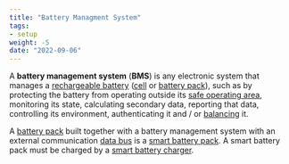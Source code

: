 ```yaml
---
title: "Battery Managment System"
tags:
- setup
weight: -5
date: "2022-09-06"
---
```


A **battery management system** (**BMS**) is any electronic system that manages a [rechargeable battery](https://en.wikipedia.org/wiki/Rechargeable_battery "Rechargeable battery") ([cell](https://en.wikipedia.org/wiki/Electrochemical_cell "Electrochemical cell") or [battery pack](https://en.wikipedia.org/wiki/Battery_pack "Battery pack")), such as by protecting the battery from operating outside its [safe operating area](https://en.wikipedia.org/wiki/Safe_operating_area), monitoring its state, calculating secondary data, reporting that data, controlling its environment, authenticating it and / or [balancing](https://en.wikipedia.org/wiki/Battery_balancing "Battery balancing") it.

A [battery pack](https://en.wikipedia.org/wiki/Battery_pack "Battery pack") built together with a battery management system with an external communication [data bus](https://en.wikipedia.org/wiki/Bus_(computing) "Bus (computing)") is a [smart battery pack](https://en.wikipedia.org/wiki/Smart_battery_pack "Smart battery pack"). A smart battery pack must be charged by a [smart battery charger](https://en.wikipedia.org/wiki/Smart_battery_charger "Smart battery charger").